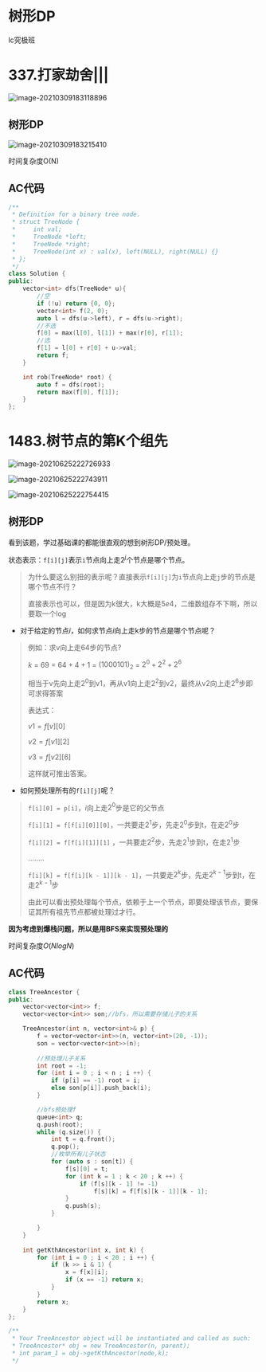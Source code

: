 # 树形DP

lc究极班

# 337.打家劫舍|||

![image-20210309183118896](https://gitee.com/xddadd/cloud-image/raw/master/image-20210309183118896.png)

## 树形DP

![image-20210309183215410](https://gitee.com/xddadd/cloud-image/raw/master/image-20210309183215410.png)

时间复杂度O(N)

## AC代码

```cpp
/**
 * Definition for a binary tree node.
 * struct TreeNode {
 *     int val;
 *     TreeNode *left;
 *     TreeNode *right;
 *     TreeNode(int x) : val(x), left(NULL), right(NULL) {}
 * };
 */
class Solution {
public:
    vector<int> dfs(TreeNode* u){
        //空
        if (!u) return {0, 0};
        vector<int> f(2, 0);
        auto l = dfs(u->left), r = dfs(u->right);
        //不选
        f[0] = max(l[0], l[1]) + max(r[0], r[1]);
        //选
        f[1] = l[0] + r[0] + u->val;
        return f;
    }

    int rob(TreeNode* root) {
        auto f = dfs(root);
        return max(f[0], f[1]);
    }
};
```

# 1483.树节点的第K个组先

![image-20210625222726933](https://gitee.com/xddadd/cloud-image/raw/master/image-20210625222726933.png)

![image-20210625222743911](https://gitee.com/xddadd/cloud-image/raw/master/image-20210625222743911.png)

![image-20210625222754415](https://gitee.com/xddadd/cloud-image/raw/master/image-20210625222754415.png)

## 树形DP

看到该题，学过基础课的都能很直观的想到树形DP/预处理。

状态表示：`f[i][j]`表示`i`节点向上走$2^j$个节点是哪个节点。

> 为什么要这么别扭的表示呢？直接表示`f[i][j]`为`i`节点向上走`j`步的节点是哪个节点不行？
>
> 直接表示也可以，但是因为k很大，k大概是$5e4$，二维数组存不下啊，所以要取一个log

- 对于给定的节点$i$，如何求节点$i$向上走k步的节点是哪个节点呢？

> 例如：求v向上走64步的节点?
>
> $k$ = $69$ = $64 + 4 + 1$ =  $(1000101)_2$ = $2^0 + 2^2 + 2^6$
>
> 相当于v先向上走$2^0$到v1，再从v1向上走$2^2$到v2，最终从v2向上走$2^6$步即可求得答案
>
> 表达式：
>
> $v1 = f[v][0]$
>
> $v2 = f[v1][2]$
>
> $v3 = f[v2][6]$
>
> 这样就可推出答案。

- 如何预处理所有的`f[i][j]`呢？

> `f[i][0] = p[i]`，$i$向上走$2^0$步是它的父节点
>
> `f[i][1] = f[f[i][0]][0]`，一共要走$2^1$步，先走$2^0$步到t，在走$2^0$步
>
> `f[i][2] = f[f[i][1]][1]` ，一共要走$2^2$步，先走$2^1$步到t，在走$2^1$步
>
> ........
>
> `f[i][k] = f[f[i][k - 1]][k - 1]`，一共要走$2^k$步，先走$2^{k-1}$步到t，在走$2^{k-1}$步
>
> 由此可以看出预处理每个节点，依赖于上一个节点，即要处理该节点，要保证其所有祖先节点都被处理过才行。

**因为考虑到爆栈问题，所以是用BFS来实现预处理的**

时间复杂度$O(NlogN)$

## AC代码

```cpp
class TreeAncestor {
public:
    vector<vector<int>> f;
    vector<vector<int>> son;//bfs，所以需要存储儿子的关系

    TreeAncestor(int n, vector<int>& p) {
        f = vector<vector<int>>(n, vector<int>(20, -1));
        son = vector<vector<int>>(n);
        
        //预处理儿子关系
        int root = -1;
        for (int i = 0 ; i < n ; i ++) {
            if (p[i] == -1) root = i;
            else son[p[i]].push_back(i);
        }

        //bfs预处理f
        queue<int> q;
        q.push(root);
        while (q.size()) {
            int t = q.front();
            q.pop();
            //枚举所有儿子状态
            for (auto s : son[t]) {
                f[s][0] = t;
                for (int k = 1 ; k < 20 ; k ++) {
                    if (f[s][k - 1] != -1)
                        f[s][k] = f[f[s][k - 1]][k - 1];
                }
                q.push(s);
            }

        }
    }
    
    int getKthAncestor(int x, int k) {
        for (int i = 0 ; i < 20 ; i ++) {
            if (k >> i & 1) {
                x = f[x][i];
                if (x == -1) return x;
            }
        }
        return x;
    }
};

/**
 * Your TreeAncestor object will be instantiated and called as such:
 * TreeAncestor* obj = new TreeAncestor(n, parent);
 * int param_1 = obj->getKthAncestor(node,k);
 */
```

